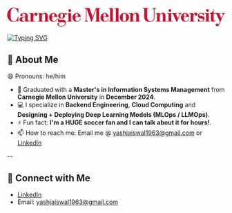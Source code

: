 ![CMU Logo](./cmu_logo.png)  


[![Typing SVG](https://readme-typing-svg.herokuapp.com?font=Fira+Code&weight=700&duration=3000&pause=700&color=07FF5D&width=435&lines=%F0%9F%91%8B+Hello%2C+I'm+Yash+Jaiswal!;%F0%9F%9A%80+Backend+Engineer+(Python+%7C+Java);%E2%98%81%EF%B8%8F+Cloud+Computing+(AWS+%7C+GCP);%F0%9F%A4%96+Deep+Learning+(PyTorch+%7C+MLFlow))](https://git.io/typing-svg)

## 🚀 About Me
😄 Pronouns: he/him

- 🏫 Graduated with a **Master's in Information Systems Management** from **Carnegie Mellon University** in **December 2024**.
- 💻 I specialize in **Backend Engineering**, **Cloud Computing** and **Designing + Deploying Deep Learning Models (MLOps / LLMOps)**.
- ⚡ Fun fact: **I'm a HUGE soccer fan and I can talk about it for hours!**. 
- 📫 How to reach me: Email me @ yashjaiswal1963@gmail.com or [LinkedIn](/)

--

## 🤝 Connect with Me

- [LinkedIn](https://www.linkedin.com/in/yashjaiswal1)
- Email: yashjaiswal1963@gmail.com
<!--
--
## 📌 Featured Projects

- **[Project Name](https://github.com/your-username/project-name)**: *A short description of the project.*
- **[Project Name](https://github.com/your-username/project-name)**: *A short description of the project.*
- **[Project Name](https://github.com/your-username/project-name)**: *A short description of the project.*

--

## 🔧 Technologies & Tools

-->
